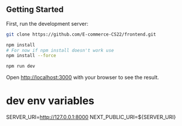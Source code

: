## Getting Started

First, run the development server:

```bash
git clone https://github.com/E-commerce-CS22/frontend.git

npm install
# For now if npm install doesn't work use
npm install --force

npm run dev

```

Open [http://localhost:3000](http://localhost:3000) with your browser to see the result.

# dev env variables

SERVER_URI=http://127.0.0.1:8000
NEXT_PUBLIC_URI=${SERVER_URI}
